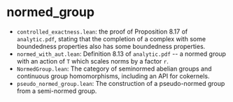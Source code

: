 # normed_group

- `controlled_exactness.lean`: the proof of Proposition 8.17 of `analytic.pdf`,
  stating that the completion of a complex with some boundedness properties
  also has some boundedness properties.
- `normed_with_aut.lean`: Definition 8.13 of `analytic.pdf` -- a normed
  group with an action of `T` which scales norms by a factor `r`.
- `NormedGroup.lean`: The category of seminormed abelian groups and continuous group
  homomorphisms, including an API for cokernels.
- `pseudo_normed_group.lean`: The construction of a pseudo-normed group from
  a semi-normed group.
